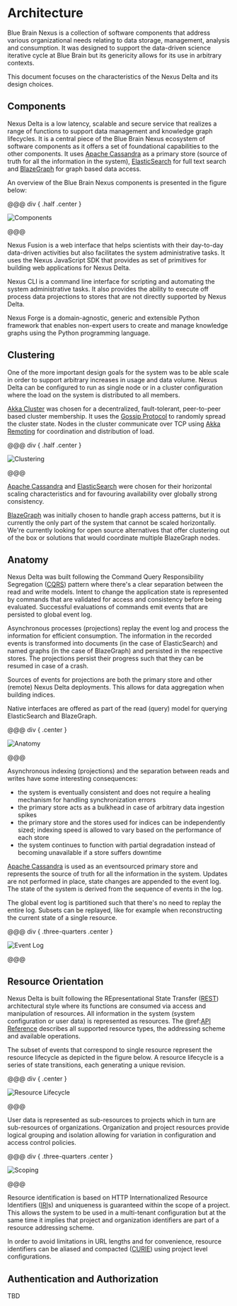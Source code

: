 # Architecture

Blue Brain Nexus is a collection of software components that address various organizational needs relating to data
storage, management, analysis and consumption. It was designed to support the data-driven science iterative cycle at
Blue Brain but its genericity allows for its use in arbitrary contexts.

This document focuses on the characteristics of the Nexus Delta and its design choices.

## Components

Nexus Delta is a low latency, scalable and secure service that realizes a range of functions to support data management
and knowledge graph lifecycles. It is a central piece of the Blue Brain Nexus ecosystem of software components as it
offers a set of foundational capabilities to the other components. It uses [Apache Cassandra] as a primary store
(source of truth for all the information in the system), [ElasticSearch] for full text search and [BlazeGraph] for graph
based data access.

An overview of the Blue Brain Nexus components is presented in the figure below:

@@@ div { .half .center }

![Components](assets/architecture-components.png)

@@@

Nexus Fusion is a web interface that helps scientists with their day-to-day data-driven activities but also facilitates
the system administrative tasks. It uses the Nexus JavaScript SDK that provides as set of primitives for building
web applications for Nexus Delta.

Nexus CLI is a command line interface for scripting and automating the system administrative tasks. It also provides
the ability to execute off process data projections to stores that are not directly supported by Nexus Delta.

Nexus Forge is a domain-agnostic, generic and extensible Python framework that enables non-expert users to create and
manage knowledge graphs using the Python programming language.

## Clustering

One of the more important design goals for the system was to be able scale in order to support arbitrary increases in
usage and data volume. Nexus Delta can be configured to run as single node or in a cluster configuration where the load
on the system is distributed to all members.

[Akka Cluster] was chosen for a decentralized, fault-tolerant, peer-to-peer based cluster membership. It uses the
[Gossip Protocol] to randomly spread the cluster state. Nodes in the cluster communicate over TCP using [Akka Remoting]
for coordination and distribution of load.

@@@ div { .half .center }

![Clustering](assets/architecture-clustering.png)

@@@

[Apache Cassandra] and [ElasticSearch] were chosen for their horizontal scaling characteristics and for favouring
availability over globally strong consistency.

[BlazeGraph] was initially chosen to handle graph access patterns, but it is currently the only part of the system that
cannot be scaled horizontally. We're currently looking for open source alternatives that offer clustering out of the box
or solutions that would coordinate multiple BlazeGraph nodes. 

## Anatomy

Nexus Delta was built following the Command Query Responsibility Segregation ([CQRS]) pattern where there's a clear
separation between the read and write models. Intent to change the application state is represented by commands that
are validated for access and consistency before being evaluated. Successful evaluations of commands emit events that are
persisted to global event log.

Asynchronous processes (projections) replay the event log and process the information for efficient consumption. The
information in the recorded events is transformed into documents (in the case of ElasticSearch) and named graphs (in
the case of BlazeGraph) and persisted in the respective stores. The projections persist their progress such that
they can be resumed in case of a crash.

Sources of events for projections are both the primary store and other (remote) Nexus Delta deployments. This allows
for data aggregation when building indices.

Native interfaces are offered as part of the read (query) model for querying ElasticSearch and BlazeGraph.

@@@ div { .center }

![Anatomy](assets/architecture-anatomy.png)

@@@

Asynchronous indexing (projections) and the separation between reads and writes have some interesting consequences:

*   the system is eventually consistent and does not require a healing mechanism for handling synchronization errors
*   the primary store acts as a bulkhead in case of arbitrary data ingestion spikes
*   the primary store and the stores used for indices can be independently sized; indexing speed is allowed to vary
    based on the performance of each store
*   the system continues to function with partial degradation instead of becoming unavailable if a store suffers
    downtime

[Apache Cassandra] is used as an eventsourced primary store and represents the source of truth for all the information
in the system. Updates are not performed in place, state changes are appended to the event log. The state of the system
is derived from the sequence of events in the log.

The global event log is partitioned such that there's no need to replay the entire log. Subsets can be replayed, like
for example when reconstructing the current state of a single resource. 

@@@ div { .three-quarters .center }

![Event Log](assets/architecture-event-log.png)

@@@

## Resource Orientation

Nexus Delta is built following the REpresentational State Transfer ([REST]) architectural style where its functions are
consumed via access and manipulation of resources. All information in the system (system configuration or user data) is
represented as resources. The @ref:[API Reference] describes all supported resource types, the addressing scheme and
available operations.

The subset of events that correspond to single resource represent the resource lifecycle as depicted in the figure
below. A resource lifecycle is a series of state transitions, each generating a unique revision.

@@@ div { .center }

![Resource Lifecycle](assets/architecture-resource-lifecycle.png)

@@@

User data is represented as sub-resources to projects which in turn are sub-resources of organizations. Organization
and project resources provide logical grouping and isolation allowing for variation in configuration and access control
policies.

@@@ div { .three-quarters .center }

![Scoping](assets/architecture-scoping.png)

@@@

Resource identification is based on HTTP Internationalized Resource Identifiers ([IRI]s) and uniqueness is guaranteed
within the scope of a project. This allows the system to be used in a multi-tenant configuration but at the same time
it implies that project and organization identifiers are part of a resource addressing scheme.

In order to avoid limitations in URL lengths and for convenience, resource identifiers can be aliased and compacted
([CURIE]) using project level configurations.

## Authentication and Authorization

TBD

[Apache Cassandra]: https://cassandra.apache.org/
[ElasticSearch]: https://www.elastic.co/elasticsearch/
[BlazeGraph]: https://blazegraph.com/
[Akka Cluster]: https://doc.akka.io/docs/akka/current/typed/cluster-concepts.html
[Gossip Protocol]: https://en.wikipedia.org/wiki/Gossip_protocol
[Akka Remoting]: https://doc.akka.io/docs/akka/current/remoting-artery.html
[CQRS]: https://martinfowler.com/bliki/CQRS.html
[REST]: https://en.wikipedia.org/wiki/Representational_state_transfer
[API Reference]: ./api/current/index.md
[IRI]: https://tools.ietf.org/html/rfc3987
[CURIE]: https://www.w3.org/TR/curie/
